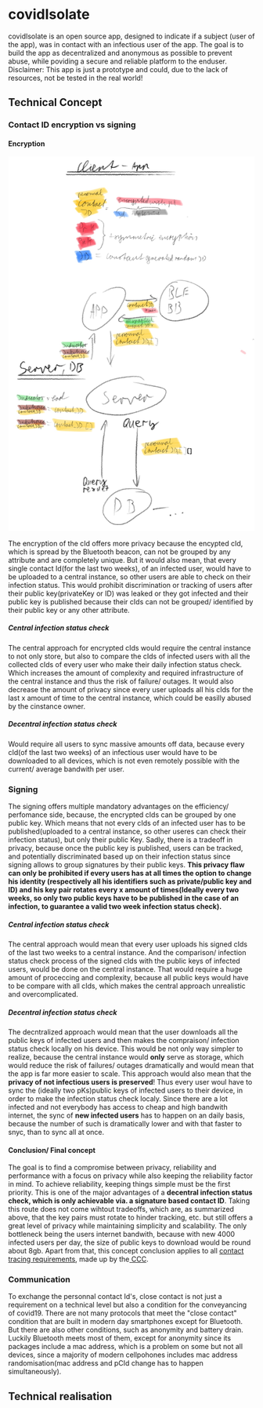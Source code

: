 # covidIsolate

covidIsolate is an open source app, designed to indicate if a subject (user of the app), was in contact with an infectious user of the app.
The goal is to build the app as decentralized and anonymous as possible to prevent abuse, while poviding a secure and reliable platform to the enduser.
Disclaimer: This app is just a prototype and could, due to the lack of resources, not be tested in the real world!

## Technical Concept


### Contact ID encryption vs signing

#### Encryption

![ecnryption concept sketch](Media/concept.jpg)

The encryption of the cId offers more privacy because the encypted cId, which is spread by the Bluetooth beacon, can not be grouped by any attribute and are completely unique. But it would also mean, that every single contact Id(for the last two weeks), of an infected user, would have to be uploaded to a central instance, so other users are able to check on their infection status. This would prohibit discrimination or tracking of users after their public key(privateKey or ID) was leaked or they got infected and their public key is published because their cIds can not be grouped/ identified by their public key or any other attribute.


##### Central infection status check

The central approach for encrypted cIds would require the central instance to not only store, but also to compare the cIds of infected users with all the collected cIds of every user who make their daily infection status check. Which increases the amount of complexity and required infrastructure of the central instance and thus the risk of failure/ outages. It would also decrease the amount of privacy since every user uploads all his cIds for the last x amount of time to the central instance, which could be easilly abused by the cinstance owner.

##### Decentral infection status check

Would require all users to sync massive amounts off data, because every cId(of the last two weeks) of an infectious user would have to be downloaded to all devices, which is not even remotely possible with the current/ average bandwith per user.

### Signing

The signing offers multiple mandatory advantages on the efficiency/ perfomance side, because, the encrypted cIds can be grouped by one public key. Which means that not every cIds of an infected user has to be published(uploaded to a central instance, so other useres can check their infection status), but only their public Key. Sadly, there is a tradeoff in privacy, because once the public key is published, users can be tracked, and potentially discriminated based up on their infection status since signing allows to group signatures by their public keys.
**This privacy flaw can only be prohibited if every users has at all times the option to change his identity (respectively all his identifiers such as private/public key and ID) and his key pair rotates every x amount of times(Ideally every two weeks, so only two public keys have to be published in the case of an infection, to guarantee a valid two week infection status check).**

##### Central infection status check

The central approach would mean that every user uploads his signed cIds of the last two weeks to a central instance. And the comparison/ infection status check process of the signed cIds with the public keys of infected users, would be done on the central instance. That would require a huge amount of proceccing and complexity, because all public keys would have to be compare with all cIds, which makes the central approach unrealistic and overcomplicated.

##### Decentral infection status check

The decntralized approach would mean that the user downloads all the public keys of infected users and then makes the compraison/ infection status check locally on his device. This would be not only way simpler to realize, because the central instance would **only** serve as storage, which would reduce the risk of failures/ outages dramatically and would mean that the app is far more easier to scale. This approach would also mean that the **privacy of not infectious users is preserved**! Thus every user woul have to sync the (ideally two pKs)public keys of infected users to their device, in order to make the infection status check localy. Since there are a lot infected and not everybody has access to cheap and high bandwith internet, the sync of **new infected users** has to happen on an daily basis, because the number of such is dramatically lower and with that faster to snyc, than to sync all at once.


#### Conclusion/ Final concept

The goal is to find a compromise between privacy, reliability and performance with a focus on privacy while also keeping the reliability factor in mind. To achieve reliability, keeping things simple must be the first priority. This is one of the major advantages of a **decentral infection status check, which is only achievable via. a signature based contact ID**. Taking this route does not come wihtout tradeoffs, which are, as summarized above, that the key pairs must rotate to hinder tracking, etc. but still offers a great level of privacy while maintaining simplicity and scalability.
The only bottleneck being the users internet bandwith, because with new 4000 infected users per day, the size of public keys to download would be round about 8gb.
Apart from that, this concept conclusion applies to all [contact tracing requirements](https://www.ccc.de/en/updates/2020/contact-tracing-requirements), made up by the[ CCC](https://www.ccc.de/).

### Communication

To exchange the personnal contact Id's, close contact is not just a requirement on a technical level but also a condition for the conveyancing of covid19. There are not many protocols that meet the "close contact" condition that are built in modern day smartphones except for Bluetooth. But there are also other conditions, such as anonymity and battery drain. Luckily Bluetooth meets most of them, except for anonymity since its packages include a mac address, which is a problem on some but not all devices, since a majority of modern cellpohones includes mac address randomisation(mac address and pCId change has to happen simultaneously). 

## Technical realisation
